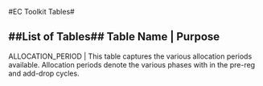 #EC Toolkit Tables#

##List of Tables##
Table Name | Purpose
--------------------
ALLOCATION_PERIOD | This table captures the various allocation periods available. Allocation periods denote the various phases with in the pre-reg and add-drop cycles.